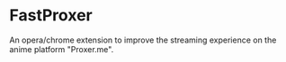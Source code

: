 # FastProxer
An opera/chrome extension to improve the streaming experience on the anime platform "Proxer.me".
